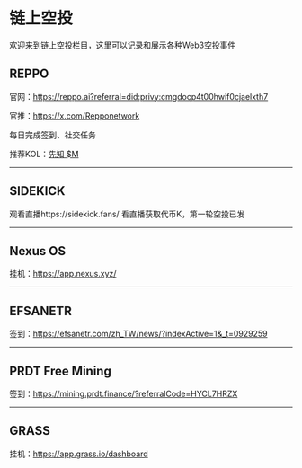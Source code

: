 # 链上空投

欢迎来到链上空投栏目，这里可以记录和展示各种Web3空投事件

## REPPO

官网：https://reppo.ai?referral=did:privy:cmgdocp4t00hwif0cjaelxth7

官推：https://x.com/Repponetwork

每日完成签到、社交任务

推荐KOL：[先知 $M](https://x.com/Crypto_He/status/1974761225927201164) 

------

## SIDEKICK

观看直播https://sidekick.fans/ 看直播获取代币K，第一轮空投已发

------

## Nexus OS

挂机：https://app.nexus.xyz/

------

## EFSANETR

签到：https://efsanetr.com/zh_TW/news/?indexActive=1&_t=0929259

------

## PRDT Free Mining

签到：https://mining.prdt.finance/?referralCode=HYCL7HRZX

------

## GRASS

挂机：https://app.grass.io/dashboard
